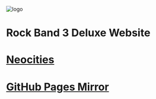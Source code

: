 ![logo](https://raw.githubusercontent.com/HMXMilohax/RB3DX-Site/main/docs/images/logo.gif)
# Rock Band 3 Deluxe Website
# [Neocities](https://rb3dx.neocities.org/)
# [GitHub Pages Mirror](https://hmxmilohax.github.io/RB3DX-Site/)
